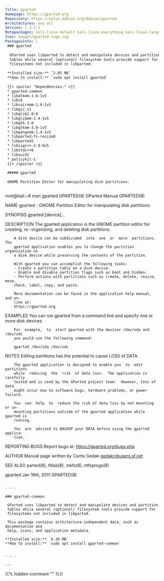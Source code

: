 ```yaml
---
Title: gparted
Homepage: https://gparted.org
Repository: https://salsa.debian.org/debian/gparted
Architectures: any all
Version: 1.3.1-1
Metapackages: kali-linux-default kali-linux-everything kali-linux-large kali-tools-forensics kali-tools-respond 
Icon: images/gparted-logo.svg
PackagesInfo: |
 ### gparted
 
  GParted uses libparted to detect and manipulate devices and partition
  tables while several (optional) filesystem tools provide support for
  filesystems not included in libparted.
 
 **Installed size:** `2.05 MB`  
 **How to install:** `sudo apt install gparted`  
 
 {{< spoiler "Dependencies:" >}}
 * gparted-common 
 * libatkmm-1.6-1v5 
 * libc6 
 * libcairomm-1.0-1v5 
 * libgcc-s1 
 * libglib2.0-0 
 * libglibmm-2.4-1v5 
 * libgtk-3-0 
 * libgtkmm-3.0-1v5 
 * libpangomm-1.4-1v5 
 * libparted-fs-resize0 
 * libparted2 
 * libsigc++-2.0-0v5 
 * libstdc++6 
 * libuuid1 
 * policykit-1
 {{< /spoiler >}}
 
 ##### gparted
 
 GNOME Partition Editor for manipulating disk partitions.
 
 ```
 root@kali:~# man gparted
 GPARTED(8)                      GParted Manual                      GPARTED(8)
 
 NAME
        gparted - GNOME Partition Editor for manipulating disk partitions.
 
 SYNOPSIS
        gparted [device]...
 
 DESCRIPTION
        The gparted application is the GNOME partition editor for creating, re-
        organizing, and deleting disk partitions.
 
        A disk device can be subdivided  into  one  or  more  partitions.   The
        gparted application enables you to change the partition organization on
        a disk device while preserving the contents of the partition.
 
        With gparted you can accomplish the following tasks:
        - Create a partition table on a disk device.
        - Enable and disable partition flags such as boot and hidden.
        - Perform actions with partitions such as create, delete, resize, move,
        check, label, copy, and paste.
 
        More documentation can be found in the application help manual, and on-
        line at:
        https://gparted.org
 
 EXAMPLES
        You can run gparted from a command line and specify one  or  more  disk
        devices.
 
        For  example,  to  start gparted with the devices /dev/sda and /dev/sdc
        you would use the following command:
 
        gparted /dev/sda /dev/sdc
 
 NOTES
        Editing partitions has the potential to cause LOSS of DATA.
 
        The gparted application is designed to enable you  to  edit  partitions
        while  reducing  the  risk  of data loss.  The application is carefully
        tested and is used by the GParted project team.  However, loss of  data
        might occur due to software bugs, hardware problems, or power failure.
 
        You  can  help  to  reduce the risk of data loss by not mounting or un-
        mounting partitions outside of the gparted application while gparted is
        running.
 
        You  are  advised to BACKUP your DATA before using the gparted applica-
        tion.
 
 REPORTING BUGS
        Report bugs at:
        https://gparted.org/bugs.php
 
 AUTHOR
        Manual page written by Curtis Gedak <gedakc@users.sf.net>
 
 SEE ALSO
        parted(8), fdisk(8), mkfs(8), ntfsprogs(8)
 
 gparted                         Jan 16th, 2011                      GPARTED(8)
 ```
 
 - - -
 
 ### gparted-common
 
  GParted uses libparted to detect and manipulate devices and partition
  tables while several (optional) filesystem tools provide support for
  filesystems not included in libparted.
   
  This package contains architecture-independent data, such as documentation and
  help, icons, and application metadata.
 
 **Installed size:** `6.26 MB`  
 **How to install:** `sudo apt install gparted-common`  
 
 
 - - -
 
---
```

{{% hidden-comment "<!--Do not edit anything above this line-->" %}}
